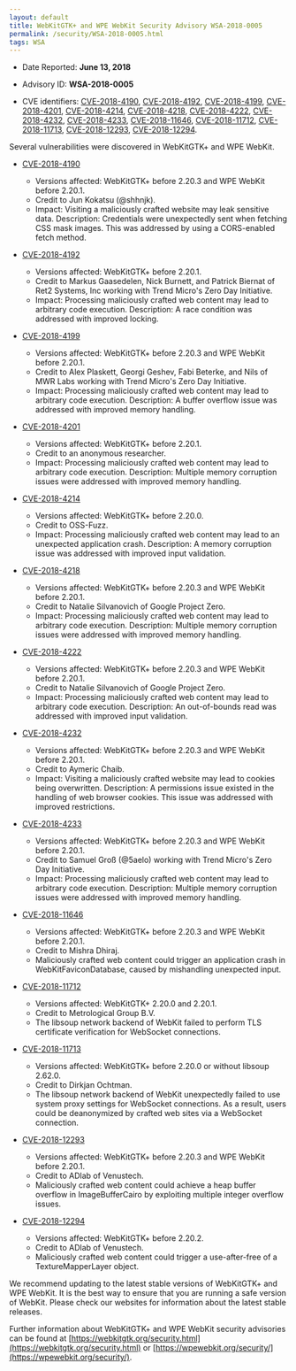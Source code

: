 ```yaml
---
layout: default
title: WebKitGTK+ and WPE WebKit Security Advisory WSA-2018-0005
permalink: /security/WSA-2018-0005.html
tags: WSA
---
```


* Date Reported: **June 13, 2018**

* Advisory ID: **WSA-2018-0005**

* CVE identifiers: [CVE-2018-4190](#CVE-2018-4190), [CVE-2018-4192](#CVE-2018-4192),
  [CVE-2018-4199](#CVE-2018-4199), [CVE-2018-4201](#CVE-2018-4201),
  [CVE-2018-4214](#CVE-2018-4214), [CVE-2018-4218](#CVE-2018-4218),
  [CVE-2018-4222](#CVE-2018-4222), [CVE-2018-4232](#CVE-2018-4232),
  [CVE-2018-4233](#CVE-2018-4233), [CVE-2018-11646](#CVE-2018-11646),
  [CVE-2018-11712](#CVE-2018-11712), [CVE-2018-11713](#CVE-2018-11713),
  [CVE-2018-12293](#CVE-2018-12293), [CVE-2018-12294](#CVE-2018-12294).


Several vulnerabilities were discovered in WebKitGTK+ and WPE WebKit.

* <a name="CVE-2018-4190" href="https://cve.mitre.org/cgi-bin/cvename.cgi?name=CVE-2018-4190">CVE-2018-4190</a>
  * Versions affected: WebKitGTK+ before 2.20.3 and WPE WebKit before
    2.20.1.
  * Credit to Jun Kokatsu (@shhnjk).
  * Impact: Visiting a maliciously crafted website may leak sensitive
    data. Description: Credentials were unexpectedly sent when fetching
    CSS mask images. This was addressed by using a CORS-enabled fetch
    method.

* <a name="CVE-2018-4192" href="https://cve.mitre.org/cgi-bin/cvename.cgi?name=CVE-2018-4192">CVE-2018-4192</a>
  * Versions affected: WebKitGTK+ before 2.20.1.
  * Credit to Markus Gaasedelen, Nick Burnett, and Patrick Biernat of
    Ret2 Systems, Inc working with Trend Micro's Zero Day Initiative.
  * Impact: Processing maliciously crafted web content may lead to
    arbitrary code execution. Description: A race condition was
    addressed with improved locking.

* <a name="CVE-2018-4199" href="https://cve.mitre.org/cgi-bin/cvename.cgi?name=CVE-2018-4199">CVE-2018-4199</a>
  * Versions affected: WebKitGTK+ before 2.20.3 and WPE WebKit before
    2.20.1.
  * Credit to Alex Plaskett, Georgi Geshev, Fabi Beterke, and Nils of
    MWR Labs working with Trend Micro's Zero Day Initiative.
  * Impact: Processing maliciously crafted web content may lead to
    arbitrary code execution. Description: A buffer overflow issue was
    addressed with improved memory handling.

* <a name="CVE-2018-4201" href="https://cve.mitre.org/cgi-bin/cvename.cgi?name=CVE-2018-4201">CVE-2018-4201</a>
  * Versions affected: WebKitGTK+ before 2.20.1.
  * Credit to an anonymous researcher.
  * Impact: Processing maliciously crafted web content may lead to
    arbitrary code execution. Description: Multiple memory corruption
    issues were addressed with improved memory handling.

* <a name="CVE-2018-4214" href="https://cve.mitre.org/cgi-bin/cvename.cgi?name=CVE-2018-4214">CVE-2018-4214</a>
  * Versions affected: WebKitGTK+ before 2.20.0.
  * Credit to OSS-Fuzz.
  * Impact: Processing maliciously crafted web content may lead to an
    unexpected application crash. Description: A memory corruption issue
    was addressed with improved input validation.

* <a name="CVE-2018-4218" href="https://cve.mitre.org/cgi-bin/cvename.cgi?name=CVE-2018-4218">CVE-2018-4218</a>
  * Versions affected: WebKitGTK+ before 2.20.3 and WPE WebKit before
    2.20.1.
  * Credit to Natalie Silvanovich of Google Project Zero.
  * Impact: Processing maliciously crafted web content may lead to
    arbitrary code execution. Description: Multiple memory corruption
    issues were addressed with improved memory handling.

* <a name="CVE-2018-4222" href="https://cve.mitre.org/cgi-bin/cvename.cgi?name=CVE-2018-4222">CVE-2018-4222</a>
  * Versions affected: WebKitGTK+ before 2.20.3 and WPE WebKit before
    2.20.1.
  * Credit to Natalie Silvanovich of Google Project Zero.
  * Impact: Processing maliciously crafted web content may lead to
    arbitrary code execution. Description: An out-of-bounds read was
    addressed with improved input validation.

* <a name="CVE-2018-4232" href="https://cve.mitre.org/cgi-bin/cvename.cgi?name=CVE-2018-4232">CVE-2018-4232</a>
  * Versions affected: WebKitGTK+ before 2.20.3 and WPE WebKit before
    2.20.1.
  * Credit to Aymeric Chaib.
  * Impact: Visiting a maliciously crafted website may lead to cookies
    being overwritten. Description: A permissions issue existed in the
    handling of web browser cookies. This issue was addressed with
    improved restrictions.

* <a name="CVE-2018-4233" href="https://cve.mitre.org/cgi-bin/cvename.cgi?name=CVE-2018-4233">CVE-2018-4233</a>
  * Versions affected: WebKitGTK+ before 2.20.3 and WPE WebKit before
    2.20.1.
  * Credit to Samuel Groß (@5aelo) working with Trend Micro's Zero Day
    Initiative.
  * Impact: Processing maliciously crafted web content may lead to
    arbitrary code execution. Description: Multiple memory corruption
    issues were addressed with improved memory handling.

* <a name="CVE-2018-11646" href="https://cve.mitre.org/cgi-bin/cvename.cgi?name=CVE-2018-11646">CVE-2018-11646</a>
  * Versions affected: WebKitGTK+ before 2.20.3 and WPE WebKit before
    2.20.1.
  * Credit to Mishra Dhiraj.
  * Maliciously crafted web content could trigger an application crash
    in WebKitFaviconDatabase, caused by mishandling unexpected input.

* <a name="CVE-2018-11712" href="https://cve.mitre.org/cgi-bin/cvename.cgi?name=CVE-2018-11712">CVE-2018-11712</a>
  * Versions affected: WebKitGTK+ 2.20.0 and 2.20.1.
  * Credit to Metrological Group B.V.
  * The libsoup network backend of WebKit failed to perform TLS
    certificate verification for WebSocket connections.

* <a name="CVE-2018-11713" href="https://cve.mitre.org/cgi-bin/cvename.cgi?name=CVE-2018-11713">CVE-2018-11713</a>
  * Versions affected: WebKitGTK+ before 2.20.0 or without libsoup
    2.62.0.
  * Credit to Dirkjan Ochtman.
  * The libsoup network backend of WebKit unexpectedly failed to use
    system proxy settings for WebSocket connections. As a result, users
    could be deanonymized by crafted web sites via a WebSocket
    connection.

* <a name="CVE-2018-12293" href="https://cve.mitre.org/cgi-bin/cvename.cgi?name=CVE-2018-12293">CVE-2018-12293</a>
  * Versions affected: WebKitGTK+ before 2.20.3 and WPE WebKit before
    2.20.1.
  * Credit to ADlab of Venustech.
  * Maliciously crafted web content could achieve a heap buffer overflow
    in ImageBufferCairo by exploiting multiple integer overflow issues.

* <a name="CVE-2018-12294" href="https://cve.mitre.org/cgi-bin/cvename.cgi?name=CVE-2018-12294">CVE-2018-12294</a>
  * Versions affected: WebKitGTK+ before 2.20.2.
  * Credit to ADlab of Venustech.
  * Maliciously crafted web content could trigger a use-after-free of a
    TextureMapperLayer object.


We recommend updating to the latest stable versions of WebKitGTK+ and
WPE WebKit. It is the best way to ensure that you are running a safe
version of WebKit. Please check our websites for information about the
latest stable releases.

Further information about WebKitGTK+ and WPE WebKit security advisories can be found at
[https://webkitgtk.org/security.html](https://webkitgtk.org/security.html) or [https://wpewebkit.org/security/](https://wpewebkit.org/security/).

